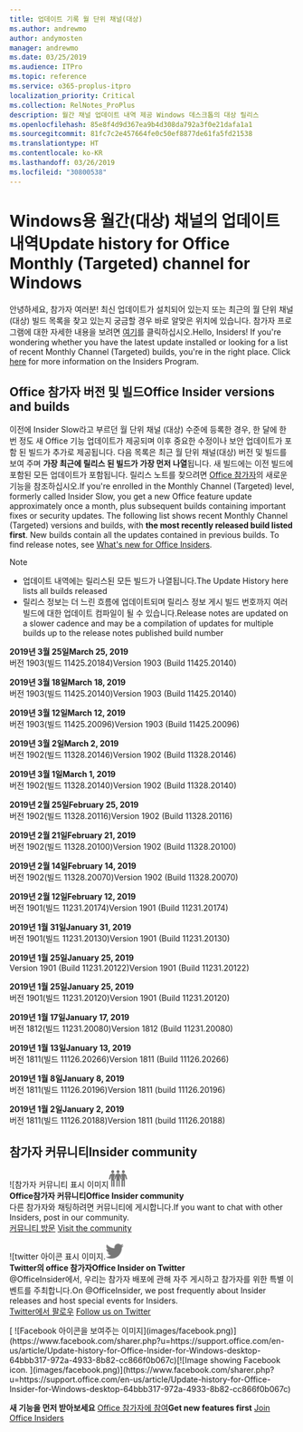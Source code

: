 ```yaml
---
title: 업데이트 기록 월 단위 채널(대상)
ms.author: andrewmo
author: andymosten
manager: andrewmo
ms.date: 03/25/2019
ms.audience: ITPro
ms.topic: reference
ms.service: o365-proplus-itpro
localization_priority: Critical
ms.collection: RelNotes_ProPlus
description: 월간 채널 업데이트 내역 제공 Windows 데스크톱의 대상 릴리스
ms.openlocfilehash: 85e8f4d9d367ea9b4d308da792a3f0e21dafa1a1
ms.sourcegitcommit: 81fc7c2e457664fe0c50ef8877de61fa5fd21538
ms.translationtype: HT
ms.contentlocale: ko-KR
ms.lasthandoff: 03/26/2019
ms.locfileid: "30800538"
---
```

# <a name="update-history-for-office-monthly-targeted-channel-for-windows"></a><span data-ttu-id="e1fe4-103">Windows용 월간(대상) 채널의 업데이트 내역</span><span class="sxs-lookup"><span data-stu-id="e1fe4-103">Update history for Office Monthly (Targeted) channel for Windows</span></span>

<span data-ttu-id="e1fe4-p101">안녕하세요, 참가자 여러분! 최신 업데이트가 설치되어 있는지 또는 최근의 월 단위 채널(대상) 빌드 목록을 찾고 있는지 궁금할 경우 바로 알맞은 위치에 있습니다. 참가자 프로그램에 대한 자세한 내용을 보려면 [여기](https://insider.office.com/)를 클릭하십시오.</span><span class="sxs-lookup"><span data-stu-id="e1fe4-p101">Hello, Insiders! If you're wondering whether you have the latest update installed or looking for a list of recent Monthly Channel (Targeted) builds, you're in the right place. Click [here](https://insider.office.com/) for more information on the Insiders Program.</span></span>

## <a name="office-insider-versions-and-builds"></a><span data-ttu-id="e1fe4-107">Office 참가자 버전 및 빌드</span><span class="sxs-lookup"><span data-stu-id="e1fe4-107">Office Insider versions and builds</span></span>

<span data-ttu-id="e1fe4-p102">이전에 Insider Slow라고 부르던 월 단위 채널 (대상) 수준에 등록한 경우, 한 달에 한 번 정도 새 Office 기능 업데이트가 제공되며 이후 중요한 수정이나 보안 업데이트가 포함 된 빌드가 추가로 제공됩니다. 다음 목록은 최근 월 단위 채널(대상) 버전 및 빌드를 보여 주며 **가장 최근에 릴리스 된 빌드가 가장 먼저 나열**됩니다. 새 빌드에는 이전 빌드에 포함된 모든 업데이트가 포함됩니다. 릴리스 노트를 찾으려면 [ Office 참가자](https://support.office.com/ko-KR/article/what-s-new-for-office-insiders-c152d1e2-96ff-4ce9-8c14-e74e13847a24)의 새로운 기능을 참조하십시오.</span><span class="sxs-lookup"><span data-stu-id="e1fe4-p102">If you're enrolled in the Monthly Channel (Targeted) level, formerly called Insider Slow, you get a new Office feature update approximately once a month, plus subsequent builds containing important fixes or security updates. The following list shows recent Monthly Channel (Targeted) versions and builds, with **the most recently released build listed first**. New builds contain all the updates contained in previous builds. To find release notes, see [What's new for Office Insiders](https://support.office.com/ko-KR/article/what-s-new-for-office-insiders-c152d1e2-96ff-4ce9-8c14-e74e13847a24).</span></span>

> [!NOTE]
> - <span data-ttu-id="e1fe4-112">업데이트 내역에는 릴리스된 모든 빌드가 나열됩니다.</span><span class="sxs-lookup"><span data-stu-id="e1fe4-112">The Update History here lists all builds released</span></span>
> - <span data-ttu-id="e1fe4-113">릴리스 정보는 더 느린 흐름에 업데이트되며 릴리스 정보 게시 빌드 번호까지 여러 빌드에 대한 업데이트 컴파일이 될 수 있습니다.</span><span class="sxs-lookup"><span data-stu-id="e1fe4-113">Release notes are updated on a slower cadence and may be a compilation of updates for multiple builds up to the release notes published build number</span></span>

<span data-ttu-id="e1fe4-114">**2019년 3월 25일**</span><span class="sxs-lookup"><span data-stu-id="e1fe4-114">**March 25, 2019**</span></span><br/> <span data-ttu-id="e1fe4-115">버전 1903(빌드 11425.20184)</span><span class="sxs-lookup"><span data-stu-id="e1fe4-115">Version 1903 (Build 11425.20140)</span></span><br/>

<span data-ttu-id="e1fe4-116">**2019년 3월 18일**</span><span class="sxs-lookup"><span data-stu-id="e1fe4-116">**March 18, 2019**</span></span><br/> <span data-ttu-id="e1fe4-117">버전 1903(빌드 11425.20140)</span><span class="sxs-lookup"><span data-stu-id="e1fe4-117">Version 1903 (Build 11425.20140)</span></span><br/>

<span data-ttu-id="e1fe4-118">**2019년 3월 12일**</span><span class="sxs-lookup"><span data-stu-id="e1fe4-118">**March 12, 2019**</span></span><br/> <span data-ttu-id="e1fe4-119">버전 1903(빌드 11425.20096)</span><span class="sxs-lookup"><span data-stu-id="e1fe4-119">Version 1903 (Build 11425.20096)</span></span><br/>

<span data-ttu-id="e1fe4-120">**2019년 3월 2일**</span><span class="sxs-lookup"><span data-stu-id="e1fe4-120">**March 2, 2019**</span></span><br/> <span data-ttu-id="e1fe4-121">버전 1902(빌드 11328.20146)</span><span class="sxs-lookup"><span data-stu-id="e1fe4-121">Version 1902 (Build 11328.20146)</span></span><br/>

<span data-ttu-id="e1fe4-122">**2019년 3월 1일**</span><span class="sxs-lookup"><span data-stu-id="e1fe4-122">**March 1, 2019**</span></span><br/> <span data-ttu-id="e1fe4-123">버전 1902(빌드 11328.20140)</span><span class="sxs-lookup"><span data-stu-id="e1fe4-123">Version 1902 (Build 11328.20140)</span></span><br/>

<span data-ttu-id="e1fe4-124">**2019년 2월 25일**</span><span class="sxs-lookup"><span data-stu-id="e1fe4-124">**February 25, 2019**</span></span><br/> <span data-ttu-id="e1fe4-125">버전 1902(빌드 11328.20116)</span><span class="sxs-lookup"><span data-stu-id="e1fe4-125">Version 1902 (Build 11328.20116)</span></span><br/>

<span data-ttu-id="e1fe4-126">**2019년 2월 21일**</span><span class="sxs-lookup"><span data-stu-id="e1fe4-126">**February 21, 2019**</span></span><br/> <span data-ttu-id="e1fe4-127">버전 1902(빌드 11328.20100)</span><span class="sxs-lookup"><span data-stu-id="e1fe4-127">Version 1902 (Build 11328.20100)</span></span><br/>

<span data-ttu-id="e1fe4-128">**2019년 2월 14일**</span><span class="sxs-lookup"><span data-stu-id="e1fe4-128">**February 14, 2019**</span></span><br/> <span data-ttu-id="e1fe4-129">버전 1902(빌드 11328.20070)</span><span class="sxs-lookup"><span data-stu-id="e1fe4-129">Version 1902 (Build 11328.20070)</span></span><br/>

<span data-ttu-id="e1fe4-130">**2019년 2월 12일**</span><span class="sxs-lookup"><span data-stu-id="e1fe4-130">**February 12, 2019**</span></span><br/> <span data-ttu-id="e1fe4-131">버전 1901(빌드 11231.20174)</span><span class="sxs-lookup"><span data-stu-id="e1fe4-131">Version 1901 (Build 11231.20174)</span></span><br/>

<span data-ttu-id="e1fe4-132">**2019년 1월 31일**</span><span class="sxs-lookup"><span data-stu-id="e1fe4-132">**January 31, 2019**</span></span><br/> <span data-ttu-id="e1fe4-133">버전 1901(빌드 11231.20130)</span><span class="sxs-lookup"><span data-stu-id="e1fe4-133">Version 1901 (Build 11231.20130)</span></span><br/> 

<span data-ttu-id="e1fe4-134">**2019년 1월 25일**</span><span class="sxs-lookup"><span data-stu-id="e1fe4-134">**January 25, 2019**</span></span><br/> <span data-ttu-id="e1fe4-135">Version 1901 (Build 11231.20122)</span><span class="sxs-lookup"><span data-stu-id="e1fe4-135">Version 1901 (Build 11231.20122)</span></span><br/> 

<span data-ttu-id="e1fe4-136">**2019년 1월 25일**</span><span class="sxs-lookup"><span data-stu-id="e1fe4-136">**January 25, 2019**</span></span><br/> <span data-ttu-id="e1fe4-137">버전 1901(빌드 11231.20120)</span><span class="sxs-lookup"><span data-stu-id="e1fe4-137">Version 1901 (Build 11231.20120)</span></span><br/> 

<span data-ttu-id="e1fe4-138">**2019년 1월 17일**</span><span class="sxs-lookup"><span data-stu-id="e1fe4-138">**January 17, 2019**</span></span><br/> <span data-ttu-id="e1fe4-139">버전 1812(빌드 11231.20080)</span><span class="sxs-lookup"><span data-stu-id="e1fe4-139">Version 1812 (Build 11231.20080)</span></span><br/> 

<span data-ttu-id="e1fe4-140">**2019년 1월 13일**</span><span class="sxs-lookup"><span data-stu-id="e1fe4-140">**January 13, 2019**</span></span><br/> <span data-ttu-id="e1fe4-141">버전 1811(빌드 11126.20266)</span><span class="sxs-lookup"><span data-stu-id="e1fe4-141">Version 1811 (Build 11126.20266)</span></span><br/>

<span data-ttu-id="e1fe4-142">**2019년 1월 8일**</span><span class="sxs-lookup"><span data-stu-id="e1fe4-142">**January 8, 2019**</span></span><br/> <span data-ttu-id="e1fe4-143">버전 1811(빌드 11126.20196)</span><span class="sxs-lookup"><span data-stu-id="e1fe4-143">Version 1811 (build 11126.20196)</span></span><br/> 

<span data-ttu-id="e1fe4-144">**2019년 1월 2일**</span><span class="sxs-lookup"><span data-stu-id="e1fe4-144">**January 2, 2019**</span></span><br/> <span data-ttu-id="e1fe4-145">버전 1811(빌드 11126.20188)</span><span class="sxs-lookup"><span data-stu-id="e1fe4-145">Version 1811 (build 11126.20188)</span></span><br/> 


## <a name="insider-community"></a><span data-ttu-id="e1fe4-146">참가자 커뮤니티</span><span class="sxs-lookup"><span data-stu-id="e1fe4-146">Insider community</span></span>

<span data-ttu-id="e1fe4-147">![참가자 커뮤니티 표시 이미지</span><span class="sxs-lookup"><span data-stu-id="e1fe4-147">![Image showing insider community.</span></span> ](images/insidercommunity.png)<br/>
<span data-ttu-id="e1fe4-148">**Office참가자 커뮤니티**</span><span class="sxs-lookup"><span data-stu-id="e1fe4-148">**Office Insider community**</span></span><br/> <span data-ttu-id="e1fe4-149">다른 참가자와 채팅하려면 커뮤니티에 게시합니다.</span><span class="sxs-lookup"><span data-stu-id="e1fe4-149">If you want to chat with other Insiders, post in our community.</span></span><br/><span data-ttu-id="e1fe4-150"> 
[커뮤니티 방문](https://go.microsoft.com/fwlink/?linkid=843493)</span><span class="sxs-lookup"><span data-stu-id="e1fe4-150"> 
[Visit the community](https://go.microsoft.com/fwlink/?linkid=843493)</span></span><br/> 

<span data-ttu-id="e1fe4-151">![twitter 아이콘 표시 이미지.</span><span class="sxs-lookup"><span data-stu-id="e1fe4-151">![Image showing twitter icon.</span></span> ](images/twitter.png)<br/>
<span data-ttu-id="e1fe4-152">**Twitter의 office 참가자**</span><span class="sxs-lookup"><span data-stu-id="e1fe4-152">**Office Insider on Twitter**</span></span><br/> <span data-ttu-id="e1fe4-153">@OfficeInsider에서, 우리는 참가자 배포에 관해 자주 게시하고 참가자를 위한 특별 이벤트를 주최합니다.</span><span class="sxs-lookup"><span data-stu-id="e1fe4-153">On @OfficeInsider, we post frequently about Insider releases and host special events for Insiders.</span></span><br/><span data-ttu-id="e1fe4-154"> 
[Twitter에서 팔로우](https://go.microsoft.com/fwlink/?linkid=717717)</span><span class="sxs-lookup"><span data-stu-id="e1fe4-154"> 
[Follow us on Twitter](https://go.microsoft.com/fwlink/?linkid=717717)</span></span><br/> 

<span data-ttu-id="e1fe4-155">
  [
  ![Facebook 아이콘을 보여주는 이미지](images/facebook.png)](https://www.facebook.com/sharer.php?u=https://support.office.com/en-us/article/Update-history-for-Office-Insider-for-Windows-desktop-64bbb317-972a-4933-8b82-cc866f0b067c)</span><span class="sxs-lookup"><span data-stu-id="e1fe4-155">[![Image showing Facebook icon. ](images/facebook.png)](https://www.facebook.com/sharer.php?u=https://support.office.com/en-us/article/Update-history-for-Office-Insider-for-Windows-desktop-64bbb317-972a-4933-8b82-cc866f0b067c)</span></span>       


<span data-ttu-id="e1fe4-156">**새 기능을 먼저 받아보세요**
[Office 참가자에 참여](https://insider.office.com/)</span><span class="sxs-lookup"><span data-stu-id="e1fe4-156">**Get new features first**
[Join Office Insiders](https://insider.office.com/)</span></span>